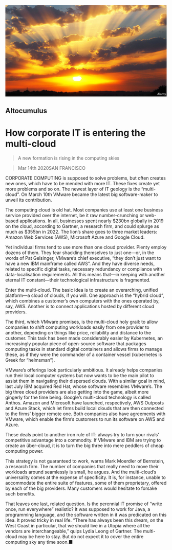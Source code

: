![](./images/20200314_WBP510.jpg)

## Altocumulus

# How corporate IT is entering the multi-cloud

> A new formation is rising in the computing skies

> Mar 14th 2020SAN FRANCISCO

CORPORATE COMPUTING is supposed to solve problems, but often creates new ones, which have to be mended with more IT. These fixes create yet more problems and so on. The newest layer of IT geology is the “multi-cloud”. On March 10th VMware became the latest big software-maker to unveil its contribution.

The computing cloud is old hat. Most companies use at least one business service provided over the internet, be it raw number-crunching or web-based applications. In all, businesses spent nearly $230bn globally in 2019 on the cloud, according to Gartner, a research firm, and could splurge as much as $355bn in 2022. The lion’s share goes to three market leaders: Amazon Web Services (AWS), Microsoft Azure and Google Cloud.

Yet individual firms tend to use more than one cloud provider. Plenty employ dozens of them. They fear shackling themselves to just one—or, in the words of Pat Gelsinger, VMware’s chief executive, “they don’t just want to have a new IBM mainframe called AWS”. And they have diverse needs, related to specific digital tasks, necessary redundancy or compliance with data-localisation requirements. All this means that—in keeping with another eternal IT constant—their technological infrastructure is fragmented.

Enter the multi-cloud. The basic idea is to create an overarching, unified platform—a cloud of clouds, if you will. One approach is the “hybrid cloud”, which combines a customer’s own computers with the ones operated by, say, AWS. Another is to connect applications hosted by different cloud providers.

The third, which VMware promises, is the multi-cloud holy grail: to allow companies to shift computing workloads easily from one provider to another, depending on things like price, reliability and distance to the customer. This task has been made considerably easier by Kubernetes, an increasingly popular piece of open-source software that packages computing tasks in standard digital containers and allows firms to manage these, as if they were the commander of a container vessel (kubernetes is Greek for “helmsman”).

VMware’s offerings look particularly ambitious. It already helps companies run their local computer systems but now wants to be the main pilot to assist them in navigating their dispersed clouds. With a similar goal in mind, last July IBM acquired Red Hat, whose software resembles VMware’s. The big three cloud providers are also getting into the game, albeit more gingerly for the time being. Google’s multi-cloud technology is called Anthos. Amazon and Microsoft have launched, respectively, AWS Outposts and Azure Stack, which let firms build local clouds that are then connected to the firms’ bigger remote one. Both companies also have agreements with VMware, which enable the firm’s customers to run its software on AWS and Azure.

These deals point to another iron rule of IT: always try to turn your rivals’ competitive advantage into a commodity. If VMware and IBM are trying to create an über-cloud, it is to turn the big three into mere peddlers of cheap computing power.

This strategy is not guaranteed to work, warns Mark Moerdler of Bernstein, a research firm. The number of companies that really need to move their workloads around seamlessly is small, he argues. And the multi-cloud’s universality comes at the expense of specificity. It is, for instance, unable to accommodate the entire suite of features, some of them proprietary, offered by each of the big providers. Many customers would hesitate to forsake such benefits.

That leaves one last, related question. Is the perennial IT promise of “write once, run everywhere” realistic? It was supposed to work for Java, a programming language, and the software written in it was predicated on this idea. It proved tricky in real life. “There has always been this dream, on the West Coast in particular, that we should live in a Utopia where all the vendors are interchangeable,” quips Lydia Leong of Gartner. The multi-cloud may be here to stay. But do not expect it to cover the entire computing sky any time soon.■